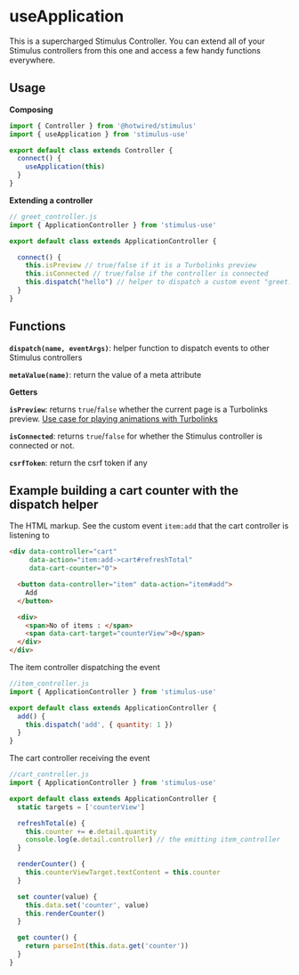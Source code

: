 # useApplication

This is a supercharged Stimulus Controller. You can extend all of your Stimulus controllers from this one and access a few handy functions everywhere.

## Usage

**Composing**

```js
import { Controller } from '@hotwired/stimulus'
import { useApplication } from 'stimulus-use'

export default class extends Controller {
  connect() {
    useApplication(this)
  }
}
```

**Extending a controller**

```js
// greet_controller.js
import { ApplicationController } from 'stimulus-use'

export default class extends ApplicationController {

  connect() {
    this.isPreview // true/false if it is a Turbolinks preview
    this.isConnected // true/false if the controller is connected
    this.dispatch("hello") // helper to dispatch a custom event "greet:hello" to other Stimulus controllers
  }
}
```

## Functions

**`dispatch(name, eventArgs)`**: helper function to dispatch events to other Stimulus controllers

**`metaValue(name)`**: return the value of a meta attribute

**Getters**

**`isPreview`**: returns `true`/`false` whether the current page is a Turbolinks preview. [Use case for playing animations with Turbolinks](https://dev.to/adrienpoly/animations-with-turbolinks-and-stimulus-4862)

**`isConnected`**: returns `true`/`false` for whether the Stimulus controller is connected or not.

**`csrfToken`**: return the csrf token if any


## Example building a cart counter with the dispatch helper

The HTML markup. See the custom event `item:add` that the cart controller is listening to

```html
<div data-controller="cart"
     data-action="item:add->cart#refreshTotal"
     data-cart-counter="0">

  <button data-controller="item" data-action="item#add">
    Add
  </button>

  <div>
    <span>No of items : </span>
    <span data-cart-target="counterView">0</span>
  </div>
</div>
```

The item controller dispatching the event

```js
//item_controller.js
import { ApplicationController } from 'stimulus-use'

export default class extends ApplicationController {
  add() {
    this.dispatch('add', { quantity: 1 })
  }
}
```

The cart controller receiving the event

```js
//cart_controller.js
import { ApplicationController } from 'stimulus-use'

export default class extends ApplicationController {
  static targets = ['counterView']

  refreshTotal(e) {
    this.counter += e.detail.quantity
    console.log(e.detail.controller) // the emitting item_controller
  }

  renderCounter() {
    this.counterViewTarget.textContent = this.counter
  }

  set counter(value) {
    this.data.set('counter', value)
    this.renderCounter()
  }

  get counter() {
    return parseInt(this.data.get('counter'))
  }
}
```
